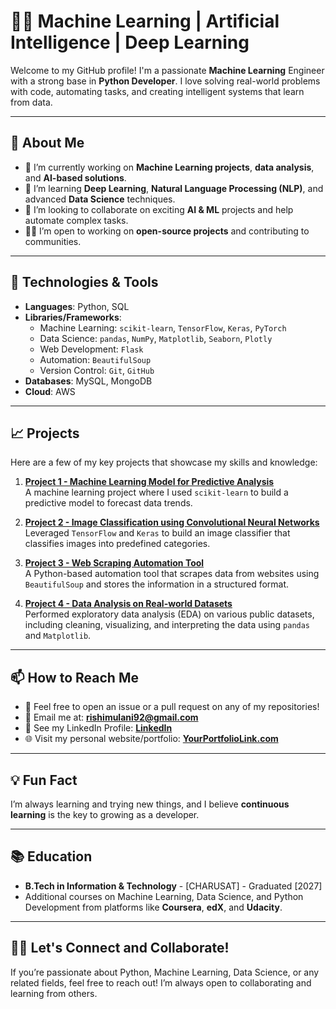 # 👨‍💻 Machine Learning | Artificial Intelligence | Deep Learning

Welcome to my GitHub profile! I'm a passionate **Machine Learning** Engineer with a strong base in **Python Developer**. I love solving real-world problems with code, automating tasks, and creating intelligent systems that learn from data.

---

## 🌱 **About Me**

- 🔭 I’m currently working on **Machine Learning projects**, **data analysis**, and **AI-based solutions**.
- 🌱 I’m learning **Deep Learning**, **Natural Language Processing (NLP)**, and advanced **Data Science** techniques.
- 👯 I’m looking to collaborate on exciting **AI & ML** projects and help automate complex tasks.
- 🧑‍💻 I’m open to working on **open-source projects** and contributing to communities.

---

## 🚀 **Technologies & Tools**

- **Languages**: Python, SQL
- **Libraries/Frameworks**:
  - Machine Learning: `scikit-learn`, `TensorFlow`, `Keras`, `PyTorch`
  - Data Science: `pandas`, `NumPy`, `Matplotlib`, `Seaborn`, `Plotly`
  - Web Development: `Flask`
  - Automation: `BeautifulSoup`
  - Version Control: `Git`, `GitHub`
- **Databases**: MySQL, MongoDB
- **Cloud**: AWS

---

## 📈 **Projects**

Here are a few of my key projects that showcase my skills and knowledge:

1. **[Project 1 - Machine Learning Model for Predictive Analysis](https://github.com/yourusername/project1)**  
   A machine learning project where I used `scikit-learn` to build a predictive model to forecast data trends.

2. **[Project 2 - Image Classification using Convolutional Neural Networks](https://github.com/yourusername/project2)**  
   Leveraged `TensorFlow` and `Keras` to build an image classifier that classifies images into predefined categories.

3. **[Project 3 - Web Scraping Automation Tool](https://github.com/yourusername/project3)**  
   A Python-based automation tool that scrapes data from websites using `BeautifulSoup` and stores the information in a structured format.

4. **[Project 4 - Data Analysis on Real-world Datasets](https://github.com/yourusername/project4)**  
   Performed exploratory data analysis (EDA) on various public datasets, including cleaning, visualizing, and interpreting the data using `pandas` and `Matplotlib`.

---

## 📫 **How to Reach Me**

- 📝 Feel free to open an issue or a pull request on any of my repositories!
- 📧 Email me at: **rishimulani92@gmail.com**
- 💬 See my LinkedIn Profile: **[LinkedIn](https://www.linkedin.com/in/rishi-mulani-25a844301/)**
- 🌐 Visit my personal website/portfolio: **[YourPortfolioLink.com](#)**

---

## 💡 **Fun Fact**

I’m always learning and trying new things, and I believe **continuous learning** is the key to growing as a developer.

---

## 📚 **Education**

- **B.Tech in Information & Technology** - [CHARUSAT] - Graduated [2027]
- Additional courses on Machine Learning, Data Science, and Python Development from platforms like **Coursera**, **edX**, and **Udacity**.

---

## 👨‍🏫 **Let's Connect and Collaborate!**

If you’re passionate about Python, Machine Learning, Data Science, or any related fields, feel free to reach out! I’m always open to collaborating and learning from others.
